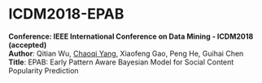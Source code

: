 # ICDM2018-EPAB
<strong>Conference: IEEE International Conference on Data Mining - ICDM2018 (accepted)</strong><br>
<strong>Author</strong>: Qitian Wu, <a href="http://chaoqiyang.com">Chaoqi Yang</a>, Xiaofeng Gao, Peng He, Guihai Chen<br>
<strong>Title</strong>: EPAB: Early Pattern Aware Bayesian Model for Social Content Popularity Prediction
